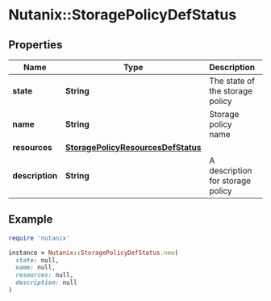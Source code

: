 # Nutanix::StoragePolicyDefStatus

## Properties

| Name | Type | Description | Notes |
| ---- | ---- | ----------- | ----- |
| **state** | **String** | The state of the storage policy | [optional] |
| **name** | **String** | Storage policy name |  |
| **resources** | [**StoragePolicyResourcesDefStatus**](StoragePolicyResourcesDefStatus.md) |  |  |
| **description** | **String** | A description for storage policy | [optional] |

## Example

```ruby
require 'nutanix'

instance = Nutanix::StoragePolicyDefStatus.new(
  state: null,
  name: null,
  resources: null,
  description: null
)
```

